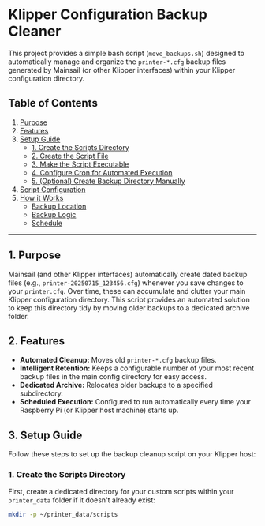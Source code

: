 # Klipper Configuration Backup Cleaner

This project provides a simple bash script (`move_backups.sh`) designed to automatically manage and organize the `printer-*.cfg` backup files generated by Mainsail (or other Klipper interfaces) within your Klipper configuration directory.

## Table of Contents

1.  [Purpose](#1-purpose)
2.  [Features](#2-features)
3.  [Setup Guide](#3-setup-guide)
    * [1. Create the Scripts Directory](#1-create-the-scripts-directory)
    * [2. Create the Script File](#2-create-the-script-file)
    * [3. Make the Script Executable](#3-make-the-script-executable)
    * [4. Configure Cron for Automated Execution](#4-configure-cron-for-automated-execution)
    * [5. (Optional) Create Backup Directory Manually](#5-optional-create-backup-directory-manually)
4.  [Script Configuration](#4-script-configuration)
5.  [How it Works](#5-how-it-works)
    * [Backup Location](#backup-location)
    * [Backup Logic](#backup-logic)
    * [Schedule](#schedule)

---

## 1. Purpose

Mainsail (and other Klipper interfaces) automatically create dated backup files (e.g., `printer-20250715_123456.cfg`) whenever you save changes to your `printer.cfg`. Over time, these can accumulate and clutter your main Klipper configuration directory. This script provides an automated solution to keep this directory tidy by moving older backups to a dedicated archive folder.

## 2. Features

* **Automated Cleanup:** Moves old `printer-*.cfg` backup files.
* **Intelligent Retention:** Keeps a configurable number of your most recent backup files in the main config directory for easy access.
* **Dedicated Archive:** Relocates older backups to a specified subdirectory.
* **Scheduled Execution:** Configured to run automatically every time your Raspberry Pi (or Klipper host machine) starts up.

## 3. Setup Guide

Follow these steps to set up the backup cleanup script on your Klipper host:

### 1. Create the Scripts Directory

First, create a dedicated directory for your custom scripts within your `printer_data` folder if it doesn't already exist:

```bash
mkdir -p ~/printer_data/scripts
